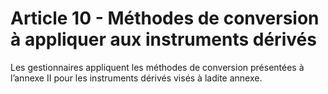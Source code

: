 # Article 10 - Méthodes de conversion à appliquer aux instruments dérivés


Les gestionnaires appliquent les méthodes de conversion présentées à l’annexe II pour les instruments dérivés visés à ladite annexe.
